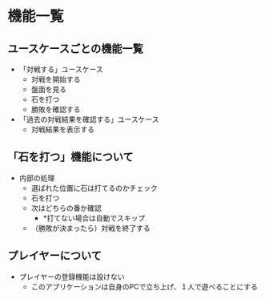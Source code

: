 # 機能一覧

## ユースケースごとの機能一覧

- 「対戦する」ユースケース
  - 対戦を開始する
  - 盤面を見る 
  - 石を打つ
  - 勝敗を確認する
- 「過去の対戦結果を確認する」ユースケース 
  - 対戦結果を表示する

## 「石を打つ」機能について

- 内部の処理
  - 選ばれた位置に石は打てるのかチェック
  - 石を打つ
  - 次はどちらの番か確認
    - *打てない場合は自動でスキップ
  - （勝敗が決まったら）対戦を終了する

## プレイヤーについて

- プレイヤーの登録機能は設けない
  - このアプリケーションは自身のPCで立ち上げ、１人で遊べることにする